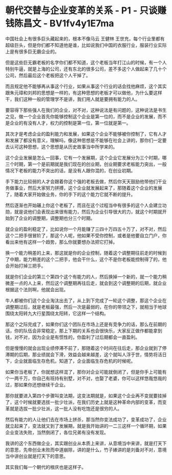 # 朝代交替与企业变革的关系 - P1 - 只谈赚钱陈昌文 - BV1fv4y1E7ma

中国社会上有很多巨头藏起来的，根本不像马云 王健林 王世充，每个行业里都有超级巨头，但是你们都不知道他是谁，比如说我们中国的衣服行业，服装行业实际上是有很多巨无霸企业的。

但是这些巨无霸老板的名字你们都不知道，这个老板当年打江山的时候，有一个人特别牛逼，就是上海的公司，还有东北的很多公司，差不多这个人做起来了几十个公司，然后最后这个老板把这个人干掉了。

而且规定他不能够再从事这个行业，如果从事这个行业的话会找他麻烦，这个其实跟朱元璋和刘邦的思想是一样的，有这种思想的老板才可以做他，为什么要这样干，我们这种一般的管理学不是讲，我们用人就是要拥有能力的人。

要容得下那些强人在我们的企业，对不对，这种说法是有问题的，这种说法是书生之见，做一个企业首先你能够控制这个企业是第一位的，而不是企业的发展，而不是企业的有没有人才，权力的控制是第一位，第一位就是第一。

其次才是考虑企业的盈利能力和发展，如果这个企业不能够被你控制了，它有人才和发展了都没有意义，理解吗，像这种思想是不能够在社会上讲的，那你们一定要去认可这种思想，这个思想是从历史故事当中所学来的。

这个企业发展是怎么一回事，它有一个发展期，这个企业它发展分为三个时期，哪三个时期，第一个是前期就是我们现在的创业期，创业期要求老板能力突出，一般情况下老板的能力不突出的话，是没有人跟你混的，在创业初期。

手下能力比较弱的人才会跟着你这个强的老板去做，然后你天天鼓励他带他们干业务做事业，然后大家努力拼搏，这个企业就发展起来了，那随着这个企业的发展了，随着大家开始做业务，你的手下的这个能力它就不断的提升。

然后逐渐也开始碾上你这个老板了，而且在这个过程当中有很多的这个人会建立功勋，就是说他们会表现出来很有能力，然后为企业引导很大的力，就这个时期就开始到了企业的调整期，调整期也分三个时期。

就企业的盈利稳定了，比如说你一个月能赚了三四十万四五十万了，对不对，然后这个二把手很冒阶了，那这个人呢，他如果不受你控制，或者是他要自立门户，你看出来他有这样一个趋势，那么你就要想办法把它打掉。

换一个能力稍差的上来，那这就是你的企业控制，随着这个调整期往前走的时候到了中期，能力稍差的这个二把手，他会干什么，这个不是你老板能控制得了的，他会开始打掉三把手。

就是你们企业的第三个第四个这个有能力的人，然后换掉一个新的，就一个能力稍微差一点的人上来，然后这个调整期再往后走，就会到这个调整期的后期，就企业根据这个法则啊，他就会出现。

牛人都被你们这个企业淘汰出去了，从上到下完成了一轮这个调整，那这个企业在调整期过后，就是老板最强，然后一次是最弱的，在你的带领之下，就相当于地球围绕太阳转九大行星围绕太阳转，它这样一个结构。

那这个之际完成了，如果你们这个团队在市场上还是有竞争力的话，那么在前期的话，你的队伍会非常稳定，那上下期的关系也会很快乐，大家反正做作都能拿到钱，对不对，因为企业是有惯性的，你盈利了过后期都会一直盈利。

但是慢慢的就会出现业绩停滞不前了，那随着这个时间在往后走，那企业就到了停滞期的后期，那业绩就会下滑，效益会越来越差，这个就叫人浮于世，情势将活日下，企业就面临生存危机，知道了，企业面临生存危机的时候呢。

如果你当老板了，你就想这样混了，那你对企业可能就倒闭了，但是你手上可能有个一两千万，你自己有班持有别墅，对不对，也娶了老婆，你可以这样悠哉悠哉的过，那如果你还想继续干企业。

那你就要进入第四个步骤叫变法期，这变法期就是，如果这个企业再不变就要挂掉了，这个时候就要选拔一批少壮派，在我们历史上就是这种革命内部的变革，而变革就是选拔一批少壮派，这一批人没有吃饱还是很穷的人。

然后有能力的人让他们去在市场上拼杀，那当然你变法成功了，变革成功了，企业就立起来了，变法就又到了发展期，就是我开始讲的一二三这样一个循环期，如果企业变法失败，当然倒闭了，各位兄弟有没有发现。

我讲的这个东西做企业，其实跟创业从本质上来讲，从意境当中来讲，就是打天下的意思，先帝创业未败而中道崩除，讲的是什么，竹子婊讲的是刘备对不对，意境当中讲创业就是打天下的意思。

其实我们每一个朝代的根庆也是这样子。